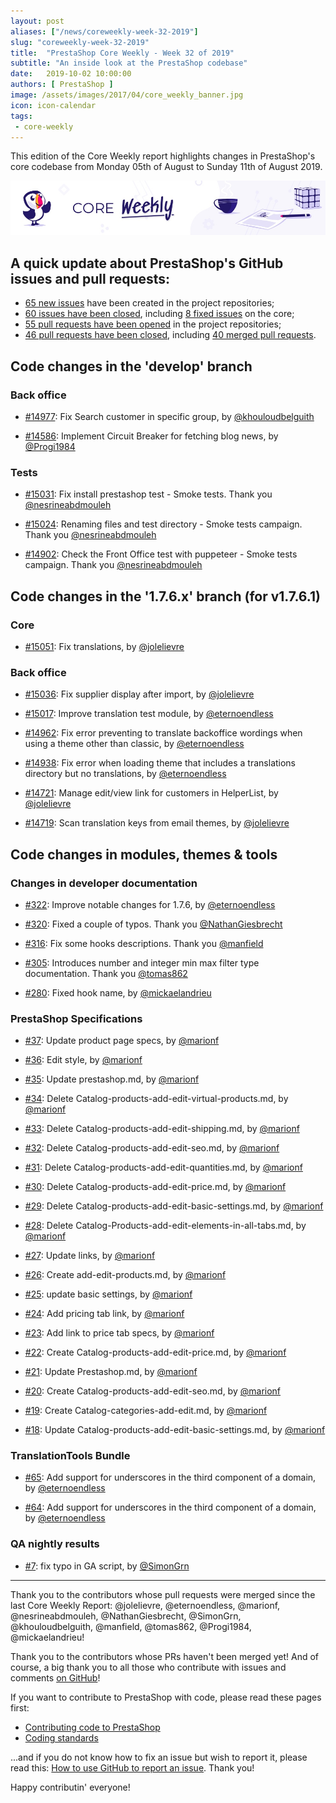 ```yaml
---
layout: post
aliases: ["/news/coreweekly-week-32-2019"]
slug: "coreweekly-week-32-2019"
title:  "PrestaShop Core Weekly - Week 32 of 2019"
subtitle: "An inside look at the PrestaShop codebase"
date:   2019-10-02 10:00:00
authors: [ PrestaShop ]
image: /assets/images/2017/04/core_weekly_banner.jpg
icon: icon-calendar
tags:
 - core-weekly
---
```


This edition of the Core Weekly report highlights changes in PrestaShop's core codebase from Monday 05th of August to Sunday 11th of August 2019.

![Core Weekly banner](/assets/images/2018/12/banner-core-weekly.jpg)

## A quick update about PrestaShop's GitHub issues and pull requests:

- [65 new issues](https://github.com/search?q=org%3APrestaShop+is%3Apublic++-repo%3Aprestashop%2Fprestashop.github.io++is%3Aissue+created%3A2019-08-05..2019-08-11) have been created in the project repositories;
- [60 issues have been closed](https://github.com/search?q=org%3APrestaShop+is%3Apublic++-repo%3Aprestashop%2Fprestashop.github.io++is%3Aissue+closed%3A2019-08-05..2019-08-11), including [8 fixed issues](https://github.com/search?q=org%3APrestaShop+is%3Apublic++-repo%3Aprestashop%2Fprestashop.github.io++is%3Aissue+label%3Afixed+closed%3A2019-08-05..2019-08-11) on the core;
- [55 pull requests have been opened](https://github.com/search?q=org%3APrestaShop+is%3Apublic++-repo%3Aprestashop%2Fprestashop.github.io++is%3Apr+created%3A2019-08-05..2019-08-11) in the project repositories;
- [46 pull requests have been closed](https://github.com/search?q=org%3APrestaShop+is%3Apublic++-repo%3Aprestashop%2Fprestashop.github.io++is%3Apr+closed%3A2019-08-05..2019-08-11), including [40 merged pull requests](https://github.com/search?q=org%3APrestaShop+is%3Apublic++-repo%3Aprestashop%2Fprestashop.github.io++is%3Apr+merged%3A2019-08-05..2019-08-11).
        

## Code changes in the 'develop' branch

### Back office

* [#14977](https://github.com/PrestaShop/PrestaShop/pull/14977): Fix Search customer in specific group, by [@khouloudbelguith](https://github.com/khouloudbelguith)

* [#14586](https://github.com/PrestaShop/PrestaShop/pull/14586): Implement Circuit Breaker for fetching blog news, by [@Progi1984](https://github.com/Progi1984)

### Tests

* [#15031](https://github.com/PrestaShop/PrestaShop/pull/15031): Fix install prestashop test - Smoke tests. Thank you [@nesrineabdmouleh](https://github.com/nesrineabdmouleh)

* [#15024](https://github.com/PrestaShop/PrestaShop/pull/15024): Renaming files and test directory - Smoke tests campaign. Thank you [@nesrineabdmouleh](https://github.com/nesrineabdmouleh)

* [#14902](https://github.com/PrestaShop/PrestaShop/pull/14902): Check the Front Office test with puppeteer - Smoke tests campaign. Thank you [@nesrineabdmouleh](https://github.com/nesrineabdmouleh)

## Code changes in the '1.7.6.x' branch (for v1.7.6.1)

### Core

* [#15051](https://github.com/PrestaShop/PrestaShop/pull/15051): Fix translations, by [@jolelievre](https://github.com/jolelievre)

### Back office

* [#15036](https://github.com/PrestaShop/PrestaShop/pull/15036): Fix supplier display after import, by [@jolelievre](https://github.com/jolelievre)

* [#15017](https://github.com/PrestaShop/PrestaShop/pull/15017): Improve translation test module, by [@eternoendless](https://github.com/eternoendless)

* [#14962](https://github.com/PrestaShop/PrestaShop/pull/14962): Fix error preventing to translate backoffice wordings when using a theme other than classic, by [@eternoendless](https://github.com/eternoendless)

* [#14938](https://github.com/PrestaShop/PrestaShop/pull/14938): Fix error when loading theme that includes a translations directory but no translations, by [@eternoendless](https://github.com/eternoendless)

* [#14721](https://github.com/PrestaShop/PrestaShop/pull/14721): Manage edit/view link for customers in HelperList, by [@jolelievre](https://github.com/jolelievre)

* [#14719](https://github.com/PrestaShop/PrestaShop/pull/14719): Scan translation keys from email themes, by [@jolelievre](https://github.com/jolelievre)

## Code changes in modules, themes & tools

### Changes in developer documentation

* [#322](https://github.com/PrestaShop/docs/pull/322): Improve notable changes for 1.7.6, by [@eternoendless](https://github.com/eternoendless)

* [#320](https://github.com/PrestaShop/docs/pull/320): Fixed a couple of typos. Thank you [@NathanGiesbrecht](https://github.com/NathanGiesbrecht)

* [#316](https://github.com/PrestaShop/docs/pull/316): Fix some hooks descriptions. Thank you [@manfield](https://github.com/manfield)

* [#305](https://github.com/PrestaShop/docs/pull/305): Introduces number and integer min max filter type documentation. Thank you [@tomas862](https://github.com/tomas862)

* [#280](https://github.com/PrestaShop/docs/pull/280): Fixed hook name, by [@mickaelandrieu](https://github.com/mickaelandrieu)

### PrestaShop Specifications

* [#37](https://github.com/PrestaShop/prestashop-specs/pull/37): Update product page specs, by [@marionf](https://github.com/marionf)

* [#36](https://github.com/PrestaShop/prestashop-specs/pull/36): Edit style, by [@marionf](https://github.com/marionf)

* [#35](https://github.com/PrestaShop/prestashop-specs/pull/35): Update prestashop.md, by [@marionf](https://github.com/marionf)

* [#34](https://github.com/PrestaShop/prestashop-specs/pull/34): Delete Catalog-products-add-edit-virtual-products.md, by [@marionf](https://github.com/marionf)

* [#33](https://github.com/PrestaShop/prestashop-specs/pull/33): Delete Catalog-products-add-edit-shipping.md, by [@marionf](https://github.com/marionf)

* [#32](https://github.com/PrestaShop/prestashop-specs/pull/32): Delete Catalog-products-add-edit-seo.md, by [@marionf](https://github.com/marionf)

* [#31](https://github.com/PrestaShop/prestashop-specs/pull/31): Delete Catalog-products-add-edit-quantities.md, by [@marionf](https://github.com/marionf)

* [#30](https://github.com/PrestaShop/prestashop-specs/pull/30): Delete Catalog-products-add-edit-price.md, by [@marionf](https://github.com/marionf)

* [#29](https://github.com/PrestaShop/prestashop-specs/pull/29): Delete Catalog-products-add-edit-basic-settings.md, by [@marionf](https://github.com/marionf)

* [#28](https://github.com/PrestaShop/prestashop-specs/pull/28): Delete Catalog-Products-add-edit-elements-in-all-tabs.md, by [@marionf](https://github.com/marionf)

* [#27](https://github.com/PrestaShop/prestashop-specs/pull/27): Update links, by [@marionf](https://github.com/marionf)

* [#26](https://github.com/PrestaShop/prestashop-specs/pull/26): Create add-edit-products.md, by [@marionf](https://github.com/marionf)

* [#25](https://github.com/PrestaShop/prestashop-specs/pull/25): update basic settings, by [@marionf](https://github.com/marionf)

* [#24](https://github.com/PrestaShop/prestashop-specs/pull/24): Add pricing tab link, by [@marionf](https://github.com/marionf)

* [#23](https://github.com/PrestaShop/prestashop-specs/pull/23): Add link to price tab specs, by [@marionf](https://github.com/marionf)

* [#22](https://github.com/PrestaShop/prestashop-specs/pull/22): Create Catalog-products-add-edit-price.md, by [@marionf](https://github.com/marionf)

* [#21](https://github.com/PrestaShop/prestashop-specs/pull/21): Update Prestashop.md, by [@marionf](https://github.com/marionf)

* [#20](https://github.com/PrestaShop/prestashop-specs/pull/20): Create Catalog-products-add-edit-seo.md, by [@marionf](https://github.com/marionf)

* [#19](https://github.com/PrestaShop/prestashop-specs/pull/19): Create Catalog-categories-add-edit.md, by [@marionf](https://github.com/marionf)

* [#18](https://github.com/PrestaShop/prestashop-specs/pull/18): Update Catalog-products-add-edit-basic-settings.md, by [@marionf](https://github.com/marionf)

### TranslationTools Bundle

* [#65](https://github.com/PrestaShop/TranslationToolsBundle/pull/65): Add support for underscores in the third component of a domain, by [@eternoendless](https://github.com/eternoendless)

* [#64](https://github.com/PrestaShop/TranslationToolsBundle/pull/64): Add support for underscores in the third component of a domain, by [@eternoendless](https://github.com/eternoendless)

### QA nightly results

* [#7](https://github.com/PrestaShop/QANightlyResults/pull/7): fix typo in GA script, by [@SimonGrn](https://github.com/SimonGrn)

<hr />

Thank you to the contributors whose pull requests were merged since the last Core Weekly Report: @jolelievre, @eternoendless, @marionf, @nesrineabdmouleh, @NathanGiesbrecht, @SimonGrn, @khouloudbelguith, @manfield, @tomas862, @Progi1984, @mickaelandrieu!

Thank you to the contributors whose PRs haven't been merged yet! And of course, a big thank you to all those who contribute with issues and comments [on GitHub](https://github.com/PrestaShop/PrestaShop)!

If you want to contribute to PrestaShop with code, please read these pages first:

 * [Contributing code to PrestaShop](https://devdocs.prestashop.com/1.7/contribute/contribution-guidelines/)
 * [Coding standards](https://devdocs.prestashop.com/1.7/development/coding-standards/)

...and if you do not know how to fix an issue but wish to report it, please read this: [How to use GitHub to report an issue](https://devdocs.prestashop.com/1.7/contribute/contribute-reporting-issues/). Thank you!

Happy contributin' everyone!


